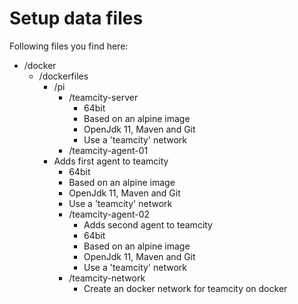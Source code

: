 # Setup data files

Following files you find here:

* /docker
  * /dockerfiles
    * /pi
      * /teamcity-server
        * 64bit
        * Based on an alpine image
        * OpenJdk 11, Maven and Git
        * Use a 'teamcity' network
      * /teamcity-agent-01
	* Adds first agent to teamcity
        * 64bit
        * Based on an alpine image
        * OpenJdk 11, Maven and Git
        * Use a 'teamcity' network
      * /teamcity-agent-02
        * Adds second agent to teamcity
        * 64bit
        * Based on an alpine image
        * OpenJdk 11, Maven and Git
        * Use a 'teamcity' network
      * /teamcity-network
        * Create an docker network for teamcity on docker
